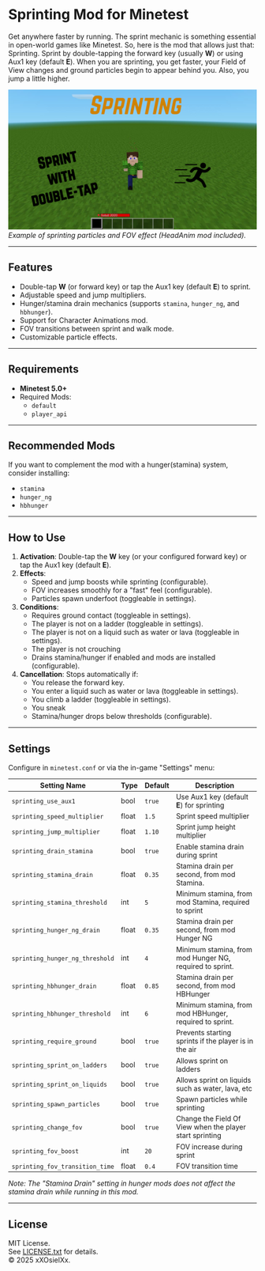 # Sprinting Mod for Minetest

Get anywhere faster by running. The sprint mechanic is something essential in open-world games like Minetest. So, here is the mod that allows just that: Sprinting. Sprint by double-tapping the forward key (usually **W**) or using Aux1 key (default **E**). When you are sprinting, you get faster, your Field of View changes and ground particles begin to appear behind you. Also, you jump a little higher.

![Screenshot](screenshot.jpg)
*Example of sprinting particles and FOV effect (HeadAnim mod included).*

---

## Features
- Double-tap **W** (or forward key) or tap the Aux1 key (default **E**) to sprint.
- Adjustable speed and jump multipliers.
- Hunger/stamina drain mechanics (supports `stamina`, `hunger_ng`, and `hbhunger`).
- Support for Character Animations mod.
- FOV transitions between sprint and walk mode.
- Customizable particle effects.

---

## Requirements
- **Minetest 5.0+**
- Required Mods:
  - `default`
  - `player_api`

---

## Recommended Mods
If you want to complement the mod with a hunger(stamina) system, consider installing:
- `stamina`
- `hunger_ng`
- `hbhunger`

---

## How to Use
1. **Activation**: Double-tap the **W** key (or your configured forward key) or tap the Aux1 key (default **E**).  
2. **Effects**:
   - Speed and jump boosts while sprinting (configurable).
   - FOV increases smoothly for a "fast" feel (configurable).
   - Particles spawn underfoot (toggleable in settings).  
3. **Conditions**:
   - Requires ground contact (toggleable in settings).
   - The player is not on a ladder (toggleable in settings).
   - The player is not on a liquid such as water or lava (toggleable in settings).
   - The player is not crouching
   - Drains stamina/hunger if enabled and mods are installed (configurable).  
4. **Cancellation**: Stops automatically if:
   - You release the forward key.
   - You enter a liquid such as water or lava (toggleable in settings).
   - You climb a ladder (toggleable in settings).
   - You sneak
   - Stamina/hunger drops below thresholds (configurable).

---

## Settings  
Configure in `minetest.conf` or via the in-game "Settings" menu:  

| Setting Name                           | Type  | Default | Description                                  |
|----------------------------------------|-------|---------|----------------------------------------------|
| `sprinting_use_aux1`                   | bool  | `true`  | Use Aux1 key (default **E**) for sprinting |
| `sprinting_speed_multiplier`           | float | `1.5`   | Sprint speed multiplier |
| `sprinting_jump_multiplier`            | float | `1.10`  | Sprint jump height multiplier               |
| `sprinting_drain_stamina`              | bool  | `true`  | Enable stamina drain during sprint           |
| `sprinting_stamina_drain`              | float | `0.35`  | Stamina drain per second, from mod Stamina.                  |
| `sprinting_stamina_threshold`          | int   | `5`     | Minimum stamina, from mod Stamina, required to sprint          |
| `sprinting_hunger_ng_drain`            | float | `0.35`  | Stamina drain per second, from mod Hunger NG               |
| `sprinting_hunger_ng_threshold`        | int   | `4`     | Minimum stamina, from mod Hunger NG, required to sprint.        |
| `sprinting_hbhunger_drain`             | float | `0.85`   | Stamina drain per second, from mod HBHunger                 |
| `sprinting_hbhunger_threshold`         | int   | `6`     | Minimum stamina, from mod HBHunger, required to sprint.         |
| `sprinting_require_ground`             | bool  | `true`  | Prevents starting sprints if the player is in the air        |
| `sprinting_sprint_on_ladders`          | bool  | `true`  | Allows sprint on ladders                          |
| `sprinting_sprint_on_liquids`          | bool  | `true`  | Allows sprint on liquids such as water, lava, etc                           |
| `sprinting_spawn_particles`            | bool  | `true`  | Spawn particles while sprinting          |
| `sprinting_change_fov`                 | bool  | `true`  | Change the Field Of View when the player start sprinting                  |
| `sprinting_fov_boost`                  | int   | `20`    | FOV increase during sprint                      |
| `sprinting_fov_transition_time`        | float | `0.4`   | FOV transition time                |

*Note: The "Stamina Drain" setting in hunger mods does not affect the stamina drain while running in this mod.*

---

## License  
MIT License.  
See [LICENSE.txt](LICENSE.txt) for details.  
© 2025 xXOsielXx.  